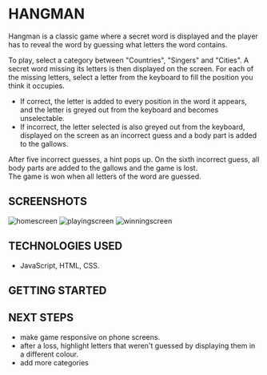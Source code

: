 # HANGMAN 

Hangman is a classic game where a secret word is displayed and the player has to reveal the word by guessing what letters the word contains. 

To play, select a category between "Countries", "Singers" and "Cities". A secret word missing its letters is then displayed on the screen. For each of the missing letters, select a letter from the keyboard to fill the position you think it occupies. 
* If correct, the letter is added to every position in the word it appears, and the letter is greyed out from the keyboard and becomes unselectable. 
* If incorrect, the letter selected is also greyed out from the keyboard, displayed on the screen as an incorrect guess and a body part is added to the gallows.

After five incorrect guesses, a hint pops up. On the sixth incorrect guess, all body parts are added to the gallows and the game is lost. <br>
The game is won when all letters of the word are guessed. 

## SCREENSHOTS
![homescreen](https://i.imgur.com/1rccZ4q.jpg)
![playingscreen](https://i.imgur.com/868LKCy.png)
![winningscreen](https://i.imgur.com/VVc9LWy.png)

## TECHNOLOGIES USED
* JavaScript, HTML, CSS.

## GETTING STARTED

## NEXT STEPS
* make game responsive on phone screens.
* after a loss, highlight letters that weren't guessed by displaying them in a different colour.
* add more categories